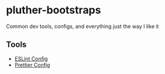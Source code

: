 # pluther-bootstraps

Common dev tools, configs, and everything just the way I like it

## Tools

* [ESLint Config](packages/eslint-config/README.md)
* [Prettier Config](packages/prettier-config/README.md)
